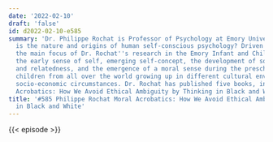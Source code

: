 ```yaml
---
date: '2022-02-10'
draft: 'false'
id: d2022-02-10-e585
summary: 'Dr. Philippe Rochat is Professor of Psychology at Emory University. What
  is the nature and origins of human self-conscious psychology? Driven by this question,
  the main focus of Dr. Rochat''s research in the Emory Infant and Child Lab is on
  the early sense of self, emerging self-concept, the development of social cognition
  and relatedness, and the emergence of a moral sense during the preschool years in
  children from all over the world growing up in different cultural environments and
  socio-economic circumstances. Dr. Rochat has published five books, including Moral
  Acrobatics: How We Avoid Ethical Ambiguity by Thinking in Black and White.'
title: '#585 Philippe Rochat Moral Acrobatics: How We Avoid Ethical Ambiguity by Thinking
  in Black and White'
---
```

{{< episode >}}
